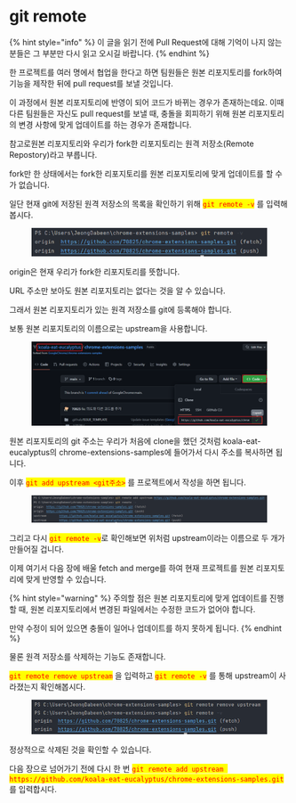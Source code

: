 # git remote

{% hint style="info" %}
이 글을 읽기 전에 Pull Request에 대해 기억이 나지 않는 분들은 그 부분만 다시 읽고 오시길 바랍니다.
{% endhint %}



한 프로젝트를 여러 명에서 협업을 한다고 하면 팀원들은 원본 리포지토리를 fork하여 기능을 제작한 뒤에 pull request를 보낼 것입니다.

이 과정에서 원본 리포지토리에 반영이 되어 코드가 바뀌는 경우가 존재하는데요. 이때 다른 팀원들은 자신도 pull request를 보낼 때, 충돌을 회피하기 위해 원본 리포지토리의 변경 사항에 맞게 업데이트를 하는 경우가 존재합니다.

참고로원본 리포지토리와 우리가 fork한 리포지토리는 원격 저장소(Remote Repostory)라고 부릅니다.



fork만 한 상태에서는 fork한 리포지토리를 원본 리포지토리에 맞게 업데이트를 할 수가 없습니다.

일단 현재 git에 저장된 원격 저장소의 목록을 확인하기 위해 <mark style="color:red;">`git remote -v`</mark> 를 입력해봅시다.

<figure><img src="../.gitbook/assets/image (17).png" alt=""><figcaption></figcaption></figure>

origin은 현재 우리가 fork한 리포지토리를 뜻합니다.

URL 주소만 보아도 원본 리포지토리는 없다는 것을 알 수 있습니다.

그래서 원본 리포지토리가 있는 원격 저장소를 git에 등록해야 합니다.



보통 원본 리포지토리의 이름으로는 upstream을 사용합니다.

<figure><img src="../.gitbook/assets/image (14).png" alt=""><figcaption></figcaption></figure>

원본 리포지토리의 git 주소는 우리가 처음에 clone을 했던 것처럼 koala-eat-eucalyptus의 chrome-extensions-samples에 들어가서 다시 주소를 복사하면 됩니다.

이후 <mark style="color:red;">`git add upstream <git주소>`</mark> 를 프로젝트에서 작성을 하면 됩니다.

<figure><img src="../.gitbook/assets/image (1) (7).png" alt=""><figcaption></figcaption></figure>

그리고 다시 <mark style="color:red;">`git remote -v`</mark>로 확인해보면 위처럼 upstream이라는 이름으로 두 개가 만들어질 겁니다.



이제 여기서 다음 장에 배울 fetch and merge를 하여 현재 프로젝트를 원본 리포지토리에 맞게 반영할 수 있습니다.

{% hint style="warning" %}
주의할 점은 원본 리포지토리에 맞게 업데이트를 진행할 때, 원본 리포지토리에서 변경된 파일에서는 수정한 코드가 없어야 합니다.

만약 수정이 되어 있으면 충돌이 일어나 업데이트를 하지 못하게 됩니다.
{% endhint %}

물론 원격 저장소를 삭제하는 기능도 존재합니다.

<mark style="color:red;">`git remote remove upstream`</mark> 을 입력하고 <mark style="color:red;">`git remote -v`</mark> 를 통해 upstream이 사라졌는지 확인해봅시다.

<figure><img src="../.gitbook/assets/image (3) (5).png" alt=""><figcaption></figcaption></figure>

정상적으로 삭제된 것을 확인할 수 있습니다.

다음 장으로 넘어가기 전에 다시 한 번 <mark style="color:red;">`git remote add upstream https://github.com/koala-eat-eucalyptus/chrome-extensions-samples.git`</mark> 를 입력합시다.
